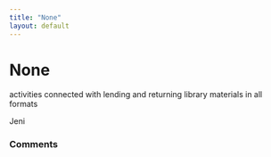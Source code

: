```yaml
---
title: "None"
layout: default
---
```

None
=====================
activities connected with lending and returning library materials in all
formats

Jeni

### Comments ###


